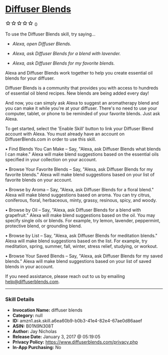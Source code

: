 # [Diffuser Blends](http://alexa.amazon.com/#skills/amzn1.ask.skill.a6ea60b9-b0b3-41e4-82e4-67ae0d86aaef)
![0 stars](../../images/ic_star_border_black_18dp_1x.png)![0 stars](../../images/ic_star_border_black_18dp_1x.png)![0 stars](../../images/ic_star_border_black_18dp_1x.png)![0 stars](../../images/ic_star_border_black_18dp_1x.png)![0 stars](../../images/ic_star_border_black_18dp_1x.png) 0

To use the Diffuser Blends skill, try saying...

* *Alexa, open Diffuser Blends.*

* *Alexa, ask Diffuser Blends for a blend with lavender.*

* *Alexa, ask Diffuser Blends for my favorite blends.*

Alexa and Diffuser Blends work together to help you create essential oil blends for your diffuser.

Diffuser Blends is a community that provides you with access to hundreds of essential oil blend recipes. New blends are being added every day! 

And now, you can simply ask Alexa to suggest an aromatherapy blend and you can make it while you're at your diffuser. There's no need to use your computer, tablet, or phone to be reminded of your favorite blends. Just ask Alexa.

To get started, select the 'Enable Skill' button to link your Diffuser Blend account with Alexa. You must already have an account on DiffuserBlends.com in order to use this skill.

 • Find Blends You Can Make – Say, "Alexa, ask Diffuser Blends what blends I can make." Alexa will make blend suggestions based on the essential oils specified in your collection on your account.

 • Browse Your Favorite Blends – Say, "Alexa, ask Diffuser Blends for my favorite blends." Alexa will make blend suggestions based on your list of favorite blends on your account.

 • Browse by Aroma – Say, "Alexa, ask Diffuser Blends for a floral blend." Alexa will make blend suggestions based on aroma. You can try citrus, coniferous, floral, herbaceous, minty, grassy, resinous, spicy, and woody.

 • Browse by Oil – Say, "Alexa, ask Diffuser Blends for a blend with grapefruit." Alexa will make blend suggestions based on the oil. You may specify single oils or blends. For example, try lemon, lavender, peppermint, protective blend, or grounding blend.

 • Browse by List – Say, "Alexa, ask Diffuser Blends for meditation blends." Alexa will make blend suggestions based on the list. For example, try meditation, spring, summer, fall, winter, stress relief, studying, or workout.

 • Browse Your Saved Blends – Say, "Alexa, ask Diffuser Blends for my saved blends." Alexa will make blend suggestions based on your list of saved blends in your account.

If you need assistance, please reach out to us by emailing help@diffuserblends.com.

***

### Skill Details

* **Invocation Name:** diffuser blends
* **Category:** null
* **ID:** amzn1.ask.skill.a6ea60b9-b0b3-41e4-82e4-67ae0d86aaef
* **ASIN:** B01N9N308T
* **Author:** Jay Nicholas
* **Release Date:** January 3, 2017 @ 05:19:05
* **Privacy Policy:** https://www.diffuserblends.com/privacy.php
* **In-App Purchasing:** No
